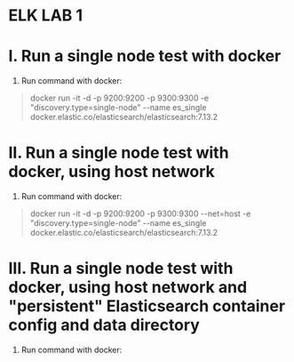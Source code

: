# ELK LAB 1
# I. Run a single node test with docker
1. Run command with docker:
> docker run -it -d -p 9200:9200 -p 9300:9300 -e "discovery.type=single-node" --name es_single docker.elastic.co/elasticsearch/elasticsearch:7.13.2<br>

# II. Run a single node test with docker, using host network
1. Run command with docker:
> docker run -it -d -p 9200:9200 -p 9300:9300 --net=host -e "discovery.type=single-node" --name es_single docker.elastic.co/elasticsearch/elasticsearch:7.13.2<br>

# III. Run a single node test with docker, using host network and "persistent" Elasticsearch container config and data directory
1. Run command with docker:
> 

